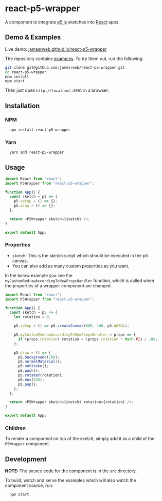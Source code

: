 # react-p5-wrapper

A component to integrate [p5.js](https://p5js.org/) sketches into
[React](https://reactjs.org/) apps.

## Demo & Examples

Live demo:
[jamesrweb.github.io/react-p5-wrapper](http://jamesrweb.github.io/react-p5-wrapper/)

The repository contains
[examples](https://github.com/jamesrweb/react-p5-wrapper/tree/master/example/src).
To try them out, run the following:

```sh
git clone git@github.com:jamesrweb/react-p5-wrapper.git
cd react-p5-wrapper
npm install
npm start
```

Then just open `http://localhost:3001` in a browser.

## Installation

### NPM

```sh
  npm install react-p5-wrapper
```

### Yarn

```sh
  yarn add react-p5-wrapper
```

## Usage

```js
import React from "react";
import P5Wrapper from "react-p5-wrapper";

function App() {
  const sketch = p5 => {
    p5.setup = () => {};
    p5.draw = () => {};
  };

  return <P5Wrapper sketch={sketch} />;
}

export default App;
```

### Properties

- `sketch`: This is the sketch script which should be executed in the p5 canvas.
- You can also add as many custom properties as you want.

In the below example you see the `myCustomRedrawAccordingToNewPropsHandler`
function, which is called when the properties of a wrapper component are
changed.

```js
import React from "react";
import P5Wrapper from "react-p5-wrapper";

function App() {
  const sketch = p5 => {
    let rotation = 0;

    p5.setup = () => p5.createCanvas(600, 400, p5.WEBGL);

    p5.myCustomRedrawAccordingToNewPropsHandler = props => {
      if (props.rotation) rotation = (props.rotation * Math.PI) / 180;
    };

    p5.draw = () => {
      p5.background(100);
      p5.normalMaterial();
      p5.noStroke();
      p5.push();
      p5.rotateY(rotation);
      p5.box(100);
      p5.pop();
    };
  };

  return <P5Wrapper sketch={sketch} rotation={rotation} />;
}

export default App;
```

### Children

To render a component on top of the sketch, simply add it as a child of the
`P5Wrapper` component.

## Development

**NOTE:** The source code for the component is in the `src` directory.

To build, watch and serve the examples which will also watch the component
source, run:

```sh
  npm start
```
